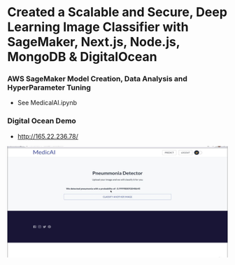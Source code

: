 # Created a Scalable and Secure, Deep Learning Image Classifier with SageMaker, Next.js, Node.js, MongoDB & DigitalOcean

### AWS SageMaker Model Creation, Data Analysis and HyperParameter Tuning
- See MedicalAI.ipynb

### Digital Ocean Demo
- http://165.22.236.78/

![alt text](./githubdemo.JPG)
